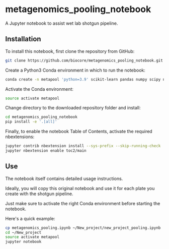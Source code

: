 # metagenomics_pooling_notebook

A Jupyter notebook to assist wet lab shotgun pipeline.

## Installation

To install this notebook, first clone the repository from GitHub:

```bash
git clone https://github.com/biocore/metagenomics_pooling_notebook.git
```

Create a Python3 Conda environment in which to run the notebook:

```bash
conda create -n metapool 'python=3.9' scikit-learn pandas numpy scipy nose pep8 flake8 matplotlib jupyter 'notebook==6.5.5' 'seaborn>=0.7.1' pip openpyxl

```

Activate the Conda environment:

```bash
source activate metapool
```

Change directory to the downloaded repository folder and install:

```bash
cd metagenomics_pooling_notebook
pip install -e '.[all]'
```

Finally, to enable the notebook Table of Contents, activate the
required nbextensions:

```bash
jupyter contrib nbextension install --sys-prefix --skip-running-check
jupyter nbextension enable toc2/main
```


## Use

The notebook itself contains detailed usage instructions. 

Ideally, you will copy this original notebook and use it for each plate you
create with the shotgun pipeline.

Just make sure to activate the right Conda environment before starting the
notebook.

Here's a quick example:

```bash
cp metagenomics_pooling.ipynb ~/New_project/new_project_pooling.ipynb
cd ~/New_project
source activate metapool
jupyter notebook
```
